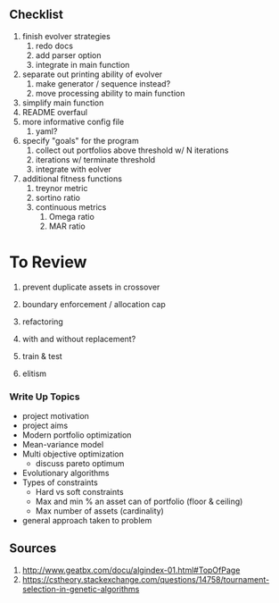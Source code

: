 ## Checklist
1. finish evolver strategies
    1. redo docs
    1. add parser option
    1. integrate in main function
1. separate out printing ability of evolver
    1. make generator / sequence instead?
    1. move processing ability to main function
1. simplify main function
1. README overfaul
1. more informative config file
    1. yaml?
1. specify "goals" for the program
    1. collect out portfolios above threshold w/ N iterations
    1. iterations w/ terminate threshold
    1. integrate with eolver
1. additional fitness functions
    1. treynor metric
    1. sortino ratio
    1. continuous metrics
        1. Omega ratio
        1. MAR ratio
    
# To Review
1. prevent duplicate assets in crossover
1. boundary enforcement / allocation cap

1. refactoring
1. with and without replacement?
1. train & test 
1. elitism

### Write Up Topics
- project motivation
- project aims
- Modern portfolio optimization
- Mean-variance model
- Multi objective optimization
    - discuss pareto optimum
- Evolutionary algorithms
- Types of constraints
    - Hard vs soft constraints
    - Max and min % an asset can of portfolio (floor & ceiling)
    - Max number of assets (cardinality)
- general approach taken to problem

## Sources
1. http://www.geatbx.com/docu/algindex-01.html#TopOfPage
1. https://cstheory.stackexchange.com/questions/14758/tournament-selection-in-genetic-algorithms
